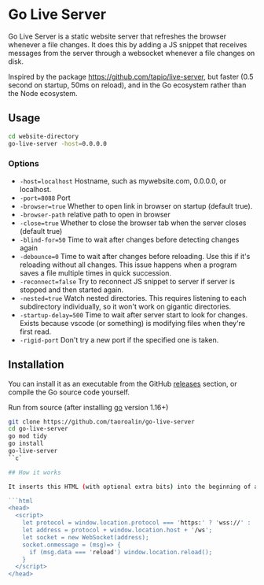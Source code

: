 # Go Live Server

Go Live Server is a static website server that refreshes the browser whenever a file changes. It does this by adding a JS snippet that receives messages from the server through a websocket whenever a file changes on disk.

Inspired by the package https://github.com/tapio/live-server, but faster (0.5 second on startup, 50ms on reload), and in the Go ecosystem rather than the Node ecosystem.

## Usage

```sh
cd website-directory
go-live-server -host=0.0.0.0
```

### Options

- `-host=localhost` Hostname, such as mywebsite.com, 0.0.0.0, or localhost.
- `-port=8088` Port
- `-browser=true` Whether to open link in browser on startup (default true).    
- `-browser-path`
        relative path to open in browser
- `-close=true` Whether to close the browser tab when the server closes (default true)
- `-blind-for=50` Time to wait after changes before detecting changes again
- `-debounce=0` Time to wait after changes before reloading. Use this if it's reloading without all changes. This issue happens when a program saves a file multiple times in quick succession.
- `-reconnect=false` Try to reconnect JS snippet to server if server is stopped and then started again.
- `-nested=true` Watch nested directories. This requires listening to each subdirectory individually, so it won't work on gigantic directories.
- `-startup-delay=500` Time to wait after server start to look for changes. Exists because vscode (or something) is modifying files when they're first read.
- `-rigid-port` Don't try a new port if the specified one is taken.

## Installation

You can install it as an executable from the GitHub [releases](https://github.com/taoroalin/go-live-server/releases) section, or compile the Go source code yourself.

Run from source (after installing [go](https://golang.org/doc/install) version 1.16+)

```sh
git clone https://github.com/taoroalin/go-live-server
cd go-live-server
go mod tidy
go install
go-live-server
``c`

## How it works

It inserts this HTML (with optional extra bits) into the beginning of any HTML file it serves. This leads to 2 `<head>` tags, which is invalid, but browsers are totally fine with it. (because people often make their html invalid to save space, it isn't always possible to validly add to an html file)

```html
<head>
  <script>
    let protocol = window.location.protocol === 'https:' ? 'wss://' : 'ws://';
    let address = protocol + window.location.host + '/ws';
    let socket = new WebSocket(address);
    socket.onmessage = (msg)=> {
      if (msg.data === 'reload') window.location.reload();
    }
  </script>
</head>
```